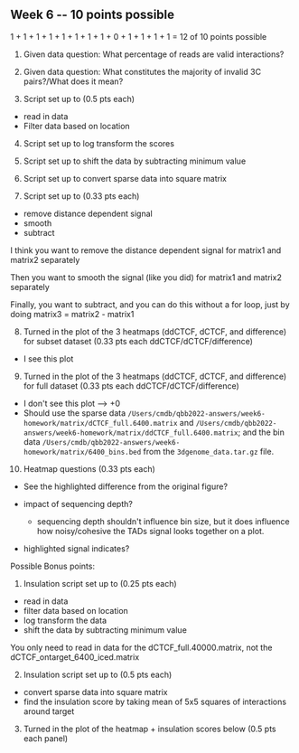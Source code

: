 ## Week 6 -- 10 points possible

1 + 1 + 1 + 1 + 1 + 1 + 1 + 1 + 0 + 1 + 1 + 1 + 1 = 12 of 10 points possible

1. Given data question: What percentage of reads are valid interactions?

2. Given data question: What constitutes the majority of invalid 3C pairs?/What does it mean?

3. Script set up to (0.5 pts each)

  * read in data  
  * Filter data based on location  

4. Script set up to log transform the scores

5. Script set up to shift the data by subtracting minimum value

6. Script set up to convert sparse data into square matrix

7. Script set up to (0.33 pts each)

  * remove distance dependent signal
  * smooth
  * subtract

I think you want to remove the distance dependent signal for matrix1 and matrix2 separately

Then you want to smooth the signal (like you did) for matrix1 and matrix2 separately

Finally, you want to subtract, and you can do this without a for loop, just by doing matrix3 = matrix2 - matrix1

8. Turned in the plot of the 3 heatmaps (ddCTCF, dCTCF, and difference) for subset dataset (0.33 pts each ddCTCF/dCTCF/difference)

  * I see this plot

9. Turned in the plot of the 3 heatmaps (ddCTCF, dCTCF, and difference) for full dataset (0.33 pts each ddCTCF/dCTCF/difference)

  * I don't see this plot --> +0
  * Should use the sparse data `/Users/cmdb/qbb2022-answers/week6-homework/matrix/dCTCF_full.6400.matrix` and `/Users/cmdb/qbb2022-answers/week6-homework/matrix/ddCTCF_full.6400.matrix`; and the bin data `/Users/cmdb/qbb2022-answers/week6-homework/matrix/6400_bins.bed` from the `3dgenome_data.tar.gz` file.

10. Heatmap questions (0.33 pts each)

  * See the highlighted difference from the original figure?
  * impact of sequencing depth?

    * sequencing depth shouldn't influence bin size, but it does influence how noisy/cohesive the TADs signal looks together on a plot.

  * highlighted signal indicates?

Possible Bonus points:

1. Insulation script set up to (0.25 pts each)

  * read in data
  * filter data based on location
  * log transform the data
  * shift the data by subtracting minimum value

You only need to read in data for the dCTCF_full.40000.matrix, not the dCTCF_ontarget_6400_iced.matrix

2. Insulation script set up to (0.5 pts each)

  * convert sparse data into square matrix
  * find the insulation score by taking mean of 5x5 squares of interactions around target

3. Turned in the plot of the heatmap + insulation scores below (0.5 pts each panel)
